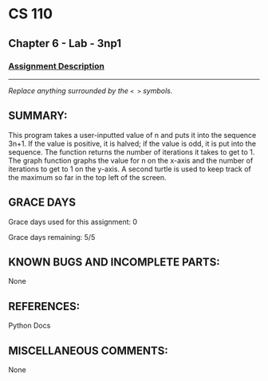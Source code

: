 # CS 110
## Chapter 6 - Lab - 3np1

### [Assignment Description](https://docs.google.com/document/d/1k8qs8vIsvlLiU3KX9Uql6LjVPWp0CBAjo_oArBhH2k4/edit?usp=sharing)

***

_Replace anything surrounded by the `< >` symbols._

## SUMMARY:
 This program takes a user-inputted value of n and puts it into the sequence 3n+1. If the value is positive, it is halved; if the value is odd, it is put into the sequence. The function returns the number of iterations it takes to get to 1. The graph function graphs the value for n on the x-axis and the number of iterations to get to 1 on the y-axis. A second turtle is used to keep track of the maximum so far in the top left of the screen.

## GRACE DAYS
Grace days used for this assignment: 0

Grace days remaining: 5/5

## KNOWN BUGS AND INCOMPLETE PARTS:
 None

## REFERENCES:
 Python Docs

## MISCELLANEOUS COMMENTS:
 None
